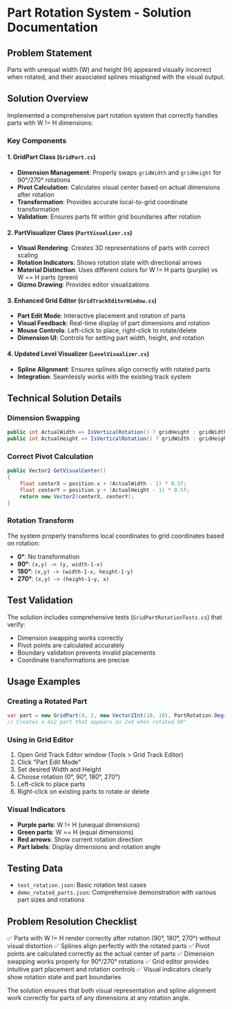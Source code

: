 # Part Rotation System - Solution Documentation

## Problem Statement
Parts with unequal width (W) and height (H) appeared visually incorrect when rotated, and their associated splines misaligned with the visual output.

## Solution Overview
Implemented a comprehensive part rotation system that correctly handles parts with W != H dimensions:

### Key Components

#### 1. GridPart Class (`GridPart.cs`)
- **Dimension Management**: Properly swaps `gridWidth` and `gridHeight` for 90°/270° rotations
- **Pivot Calculation**: Calculates visual center based on actual dimensions after rotation
- **Transformation**: Provides accurate local-to-grid coordinate transformation
- **Validation**: Ensures parts fit within grid boundaries after rotation

#### 2. PartVisualizer Class (`PartVisualizer.cs`)
- **Visual Rendering**: Creates 3D representations of parts with correct scaling
- **Rotation Indicators**: Shows rotation state with directional arrows
- **Material Distinction**: Uses different colors for W != H parts (purple) vs W == H parts (green)
- **Gizmo Drawing**: Provides editor visualizations

#### 3. Enhanced Grid Editor (`GridTrackEditorWindow.cs`)
- **Part Edit Mode**: Interactive placement and rotation of parts
- **Visual Feedback**: Real-time display of part dimensions and rotation
- **Mouse Controls**: Left-click to place, right-click to rotate/delete
- **Dimension UI**: Controls for setting part width, height, and rotation

#### 4. Updated Level Visualizer (`LevelVisualizer.cs`)
- **Spline Alignment**: Ensures splines align correctly with rotated parts
- **Integration**: Seamlessly works with the existing track system

## Technical Solution Details

### Dimension Swapping
```csharp
public int ActualWidth => IsVerticalRotation() ? gridHeight : gridWidth;
public int ActualHeight => IsVerticalRotation() ? gridWidth : gridHeight;
```

### Correct Pivot Calculation
```csharp
public Vector2 GetVisualCenter()
{
    float centerX = position.x + (ActualWidth - 1) * 0.5f;
    float centerY = position.y + (ActualHeight - 1) * 0.5f;
    return new Vector2(centerX, centerY);
}
```

### Rotation Transform
The system properly transforms local coordinates to grid coordinates based on rotation:
- **0°**: No transformation
- **90°**: `(x,y) -> (y, width-1-x)`
- **180°**: `(x,y) -> (width-1-x, height-1-y)`
- **270°**: `(x,y) -> (height-1-y, x)`

## Test Validation
The solution includes comprehensive tests (`GridPartRotationTests.cs`) that verify:
- Dimension swapping works correctly
- Pivot points are calculated accurately
- Boundary validation prevents invalid placements
- Coordinate transformations are precise

## Usage Examples

### Creating a Rotated Part
```csharp
var part = new GridPart(4, 2, new Vector2Int(10, 10), PartRotation.Degrees90);
// Creates a 4x2 part that appears as 2x4 when rotated 90°
```

### Using in Grid Editor
1. Open Grid Track Editor window (Tools > Grid Track Editor)
2. Click "Part Edit Mode"
3. Set desired Width and Height
4. Choose rotation (0°, 90°, 180°, 270°)
5. Left-click to place parts
6. Right-click on existing parts to rotate or delete

### Visual Indicators
- **Purple parts**: W != H (unequal dimensions)
- **Green parts**: W == H (equal dimensions)
- **Red arrows**: Show current rotation direction
- **Part labels**: Display dimensions and rotation angle

## Testing Data
- `test_rotation.json`: Basic rotation test cases
- `demo_rotated_parts.json`: Comprehensive demonstration with various part sizes and rotations

## Problem Resolution Checklist
✅ Parts with W != H render correctly after rotation (90°, 180°, 270°) without visual distortion
✅ Splines align perfectly with the rotated parts
✅ Pivot points are calculated correctly as the actual center of parts
✅ Dimension swapping works properly for 90°/270° rotations
✅ Grid editor provides intuitive part placement and rotation controls
✅ Visual indicators clearly show rotation state and part boundaries

The solution ensures that both visual representation and spline alignment work correctly for parts of any dimensions at any rotation angle.